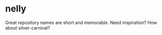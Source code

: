 # nelly
Great repository names are short and memorable. Need inspiration? How about silver-carnival?

